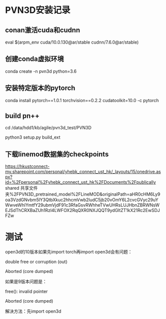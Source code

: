 # PVN3D安装记录

## conan激活cuda和cudnn
eval $(arpm_env cuda/10.0.130@ar/stable cudnn/7.6.0@ar/stable)

## 创建conda虚拟环境
conda create -n pvn3d python=3.6

## 安装特定版本的pytorch
conda install pytorch==1.0.1 torchvision==0.2.2 cudatoolkit=10.0 -c pytorch

## build pn++
cd /data/hdd1/kb/agile/pvn3d_test/PVN3D

python3 setup.py build_ext

## 下载linemod数据集的checkpoints
https://hkustconnect-my.sharepoint.com/personal/yhebk_connect_ust_hk/_layouts/15/onedrive.aspx?id=%2Fpersonal%2Fyhebk_connect_ust_hk%2FDocuments%2Fpublically shared 共享文件夹%2FPVN3D_pretrained_model%2FLineMOD&originalPath=aHR0cHM6Ly9oa3VzdGNvbm5lY3QtbXkuc2hhcmVwb2ludC5jb20vOmY6L2cvcGVyc29uYWwveWhlYmtfY29ubmVjdF91c3RfaGsvRWhheTVwUHRsLUJHbnZBRWNsWEJSdThCRXBaZUh1Rzl4LWFOX2RqQXR0NXJQQT9ydGltZT1kX21Rc2EwSDJFZw

# 测试
open3d的10版本如果先import torch再import open3d会有问题：

double free or corruption (out)

Aborted (core dumped)

如果是9版本问题是：

free(): invalid pointer

Aborted (core dumped)

解决方法：先import open3d
